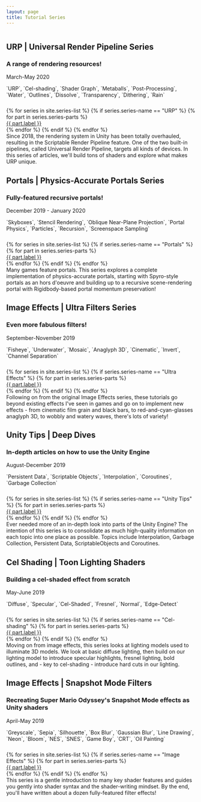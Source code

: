 ```yaml
---
layout: page
title: Tutorial Series
---
```


<div class="posts-list" markdown="0">
    <article class="post-preview">
        <div class="row nopadding">
            <div class="col-lg-6 col-md-12 nopadding">
                <a href="/2020-03-21-tut5-urp-cel-shading/">
                    <img data-src="/img/tut5/intro-banner.jpg" class="post-bigimg lazyload"/>
                </a>
            </div>
            <div class="col-lg-6 col-md-12 nopadding post-info">
                <h2 class="post-title">
                    URP | Universal Render Pipeline Series
                </h2>
                <h3 class="post-subtitle">
                    A range of rendering resources!
                </h3>
                <p class="post-meta">
                    March-May 2020
                </p>
                <div class="post-entry">
                    <span markdown="1">`URP`, `Cel-shading`, `Shader Graph`, `Metaballs`, `Post-Processing`, `Water`, `Outlines`, `Dissolve`, `Transparency`, `Dithering`, `Rain`</span>
                </div>
            </div>
            <div class="col-lg-12 col-md-12 nopadding" style="padding-top: 25px !important;">
                <div class="series-part-list text-center">
                    {% for series in site.series-list %}
                        {% if series.series-name == "URP" %}
                        {% for part in series.series-parts %}
                            <a href="{{ part.link }}">
                                <div class="series-part">
                                    {{ part.label }}
                                </div>
                            </a>
                        {% endfor %}
                        {% endif %}
                    {% endfor %}
                </div>
            </div>
            <div class="col-lg-12 col-md-12 nopadding">
                Since 2018, the rendering system in Unity has been totally overhauled, resulting in the Scriptable Render Pipeline feature. One of the two built-in pipelines, called Universal Render Pipeline, targets all kinds of devices. In this series of articles, we'll build tons of shaders and explore what makes URP unique.
            </div>
        </div>
    </article>
    <article class="post-preview">
        <div class="row nopadding">
            <div class="col-lg-6 col-md-12 nopadding">
                <a href="/2019-12-01-tut4-intro-portals/">
                    <img data-src="/img/tut4/tut4-banner.jpg" class="post-bigimg lazyload"/>
                </a>
            </div>
            <div class="col-lg-6 col-md-12 nopadding post-info">
                <h2 class="post-title">
                    Portals | Physics-Accurate Portals Series
                </h2>
                <h3 class="post-subtitle">
                    Fully-featured recursive portals!
                </h3>
                <p class="post-meta">
                    December 2019 - January 2020
                </p>
                <div class="post-entry">
                    <span markdown="1">`Skyboxes`, `Stencil Rendering`, `Oblique Near-Plane Projection`, `Portal Physics`, `Particles`, `Recursion`, `Screenspace Sampling`</span>
                </div>
            </div>
            <div class="col-lg-12 col-md-12 nopadding" style="padding-top: 25px !important;">
                <div class="series-part-list text-center">
                    {% for series in site.series-list %}
                        {% if series.series-name == "Portals" %}
                        {% for part in series.series-parts %}
                            <a href="{{ part.link }}">
                                <div class="series-part">
                                    {{ part.label }}
                                </div>
                            </a>
                        {% endfor %}
                        {% endif %}
                    {% endfor %}
                </div>
            </div>
            <div class="col-lg-12 col-md-12 nopadding">
                Many games feature portals. This series explores a complete implementation of physics-accurate portals, starting with Spyro-style portals as an hors d'oeuvre and building up to a recursive scene-rendering portal with Rigidbody-based portal momentum preservation!
            </div>
        </div>
    </article>
    <article class="post-preview">
        <div class="row nopadding">
            <div class="col-lg-6 col-md-12 nopadding">
                <a href="/2019-09-18-tut3-intro-ultra/">
                    <img data-src="/img/tut3/tut3-banner.jpg" class="post-bigimg lazyload"/>
                </a>
            </div>
            <div class="col-lg-6 col-md-12 nopadding post-info">
                <h2 class="post-title">
                    Image Effects | Ultra Filters Series
                </h2>
                <h3 class="post-subtitle">
                    Even more fabulous filters!
                </h3>
                <p class="post-meta">
                    September-November 2019
                </p>
                <div class="post-entry">
                    <span markdown="1">`Fisheye`, `Underwater`, `Mosaic`, `Anaglyph 3D`, `Cinematic`, `Invert`, `Channel Separation`</span>
                </div>
            </div>
            <div class="col-lg-12 col-md-12 nopadding" style="padding-top: 25px !important;">
                <div class="series-part-list text-center">
                    {% for series in site.series-list %}
                        {% if series.series-name == "Ultra Effects" %}
                        {% for part in series.series-parts %}
                            <a href="{{ part.link }}">
                                <div class="series-part">
                                    {{ part.label }}
                                </div>
                            </a>
                        {% endfor %}
                        {% endif %}
                    {% endfor %}
                </div>
            </div>
            <div class="col-lg-12 col-md-12 nopadding">
                Following on from the original Image Effects series, these tutorials go beyond existing effects I've seen in games and go on to implement new effects - from cinematic film grain and black bars, to red-and-cyan-glasses anaglyph 3D, to wobbly and watery waves, there's lots of variety!
            </div>
        </div>
    </article>
    <article class="post-preview">
        <div class="row nopadding">
            <div class="col-lg-6 col-md-12 nopadding">
                <a href="/2019-08-05-unity-tips-1-garbage-collection/">
                    <img data-src="/img/unity-tips/part2-banner.jpg" class="post-bigimg lazyload"/>
                </a>
            </div>
            <div class="col-lg-6 col-md-12 nopadding post-info">
                <h2 class="post-title">
                    Unity Tips | Deep Dives
                </h2>
                <h3 class="post-subtitle">
                    In-depth articles on how to use the Unity Engine
                </h3>
                <p class="post-meta">
                    August-December 2019
                </p>
                <div class="post-entry">
                    <span markdown="1">`Persistent Data`, `Scriptable Objects`, `Interpolation`, `Coroutines`, `Garbage Collection`</span>
                </div>
            </div>
            <div class="col-lg-12 col-md-12 nopadding" style="padding-top: 25px !important;">
                <div class="series-part-list text-center">
                    {% for series in site.series-list %}
                        {% if series.series-name == "Unity Tips" %}
                        {% for part in series.series-parts %}
                            <a href="{{ part.link }}">
                                <div class="series-part">
                                    {{ part.label }}
                                </div>
                            </a>
                        {% endfor %}
                        {% endif %}
                    {% endfor %}
                </div>
            </div>
            <div class="col-lg-12 col-md-12 nopadding">
                Ever needed more of an in-depth look into parts of the Unity Engine? The intention of this series is to consolidate as much high-quality information on each topic into one place as possible. Topics include Interpolation, Garbage Collection, Persistent Data, ScriptableObjects and Coroutines.
            </div>
        </div>
    </article>
    <article class="post-preview">
        <div class="row nopadding">
            <div class="col-lg-6 col-md-12 nopadding">
                <a href="/2019-05-29-tut2-intro/">
                    <img data-src="/img/tut2/intro-banner.jpg" class="post-bigimg lazyload"/>
                </a>
            </div>
            <div class="col-lg-6 col-md-12 nopadding post-info">
                <h2 class="post-title">
                    Cel Shading | Toon Lighting Shaders
                </h2>
                <h3 class="post-subtitle">
                    Building a cel-shaded effect from scratch
                </h3>
                <p class="post-meta">
                    May-June 2019
                </p>
                <div class="post-entry">
                    <span markdown="1">`Diffuse`, `Specular`, `Cel-Shaded`, `Fresnel`, `Normal`, `Edge-Detect`</span>
                </div>
            </div>
            <div class="col-lg-12 col-md-12 nopadding" style="padding-top: 25px !important;">
                <div class="series-part-list text-center">
                    {% for series in site.series-list %}
                        {% if series.series-name == "Cel-shading" %}
                        {% for part in series.series-parts %}
                            <a href="{{ part.link }}">
                                <div class="series-part">
                                    {{ part.label }}
                                </div>
                            </a>
                        {% endfor %}
                        {% endif %}
                    {% endfor %}
                </div>
            </div>
            <div class="col-lg-12 col-md-12 nopadding">
                Moving on from image effects, this series looks at lighting models used to illuminate 3D models. We look at basic diffuse lighting, then build on our lighting model to introduce specular highlights, fresnel lighting, bold outlines, and - key to cel-shading - introduce hard cuts in our lighting.
            </div>
        </div>
    </article>
    <article class="post-preview">
        <div class="row nopadding">
            <div class="col-lg-6 col-md-12 nopadding">
                <a href="/2019-04-24-tut1-intro-smo/">
                    <img data-src="/img/tut1/intro-banner.jpg" class="post-bigimg lazyload"/>
                </a>
            </div>
            <div class="col-lg-6 col-md-12 nopadding post-info">
                <h2 class="post-title">
                    Image Effects | Snapshot Mode Filters
                </h2>
                <h3 class="post-subtitle">
                    Recreating Super Mario Odyssey's Snapshot Mode effects as Unity shaders
                </h3>
                <p class="post-meta">
                    April-May 2019
                </p>
                <div class="post-entry">
                    <span markdown="1">`Greyscale`, `Sepia`, `Silhouette`, `Box Blur`, `Gaussian Blur`, `Line Drawing`, `Neon`, `Bloom`, `NES`, `SNES`, `Game Boy`, `CRT`, `Oil Painting`</span>
                </div>
            </div>
            <div class="col-lg-12 col-md-12 nopadding" style="padding-top: 25px !important;">
                <div class="series-part-list text-center">
                    {% for series in site.series-list %}
                        {% if series.series-name == "Image Effects" %}
                        {% for part in series.series-parts %}
                            <a href="{{ part.link }}">
                                <div class="series-part">
                                    {{ part.label }}
                                </div>
                            </a>
                        {% endfor %}
                        {% endif %}
                    {% endfor %}
                </div>
            </div>
            <div class="col-lg-12 col-md-12 nopadding">
                This series is a gentle introduction to many key shader features and guides you gently into shader syntax and the shader-writing mindset. By the end, you'll have written about a dozen fully-featured filter effects!
            </div>
        </div>
    </article>
</div>

